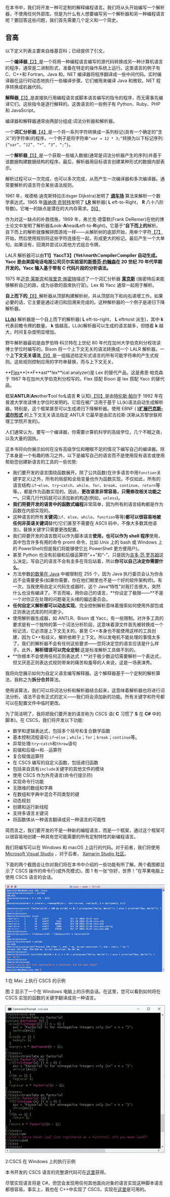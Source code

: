 在本书中，我们将开发一种可定制的解释编程语言。我们将从头开始编写一个解析器，不使用任何外部库。但是为什么有人想要编写另一个解析器和另一种编程语言呢？要回答这些问题，我们首先需要几个定义和一个简史。

## 音高

以下定义列表主要来自维基百科；已经提供了引文。

一个**编译器**[【2】](8.html#_ftn2)是一个将用一种编程语言编写的源代码转换成另一种计算机语言的程序，通常是二进制形式，准备在特定的操作系统上运行。这类语言的例子有 C、C++和 Fortran。Java 和。NET 编译器将程序翻译成一些中间代码。实时编译器在运行时动态地执行一些编译步骤。它们被用来编译 Java 和微软。NET 程序转换成机器代码。

**解释器**[【3】](8.html#_ftn3)是直接执行用编程语言或脚本语言编写的指令的程序，而无需事先编译它们。这些指令是逐行解释的。这类语言的一些例子有 Python、Ruby、PHP 和 JavaScript。

编译器和解释器通常由两部分组成:词法分析器和解析器。

一个**词汇分析器**[【4】](8.html#_ftn4)是一个将一系列字符转换成一系列标记(具有一个确定的“含义”的字符串)的程序。一个例子是将字符串`“var = 12 * 3;”`转换为以下标记序列:`{“var”, “12”, “*”, “3”, “;”}`。

一个**解析器**[【5】](8.html#_ftn5)是一个获取一些输入数据(通常是词法分析器产生的序列)并基于该数据构建数据结构的程序。最后，解析器用目标语言创建某种形式的数据内部表示。

解析过程可以一次完成，也可以多次完成，从而产生一次编译器和多次编译器。通常要解析的语言符合某些语法规则。

1961 年，埃德格·迪克斯特拉(Edsger Dijkstra)发明了 **[调车场](https://en.wikipedia.org/wiki/Shunting-yard_algorithm)** 算法来解析一个数学表达式。1965 年[唐纳德·克努特](https://en.wikipedia.org/wiki/Donald_Knuth)发明了 **[LR](https://en.wikipedia.org/wiki/LR_parser)** 解析器( **L** eft-to-Right， **R** 八十八阶导数)。它唯一的缺点是潜在的大内存需求。[【6】](8.html#_ftn6)

作为对这一缺点的补救措施，1969 年，弗兰克·德雷默(Frank DeRemer)在他的博士论文中发明了解析器(**L**ook-**A**head**L**eft-to-**R**ight)。它基于“**自下而上的**解析。自下而上的解析就像解拼图游戏一样——从解析树的底部开始，用单个字符[【7】](8.html#_ftn7)开始，然后使用规则将这些字符连接在一起，形成更大的标记。最后产生一个大单句。如果没有，回溯并尝试以其他方式组合令牌。

LALR 解析器可以由**T1】YaccT3】(**Y**et**A**north**C**ompiler**C**ompiler 自动生成。Yacc 是由美国电话电报公司贝尔实验室的[斯蒂芬·约翰森](https://en.wikipedia.org/wiki/Stephen_C._Johnson)在 20 世纪 70 年代早期开发的。Yacc 输入基于带有 C 代码片段的分析语法。**

1975 年[迈克·莱斯克](https://en.wikipedia.org/wiki/Mike_Lesk)和[埃里克·施密特](https://en.wikipedia.org/wiki/Eric_Schmidt)描述了一个词汇分析器 **[莱克斯](https://en.wikipedia.org/wiki/Lex_(software))** (施密特后来能够解析自己的路，成为谷歌的首席执行官)。Lex 和 Yacc 通常一起用于解析。

**自上而下的**[【8】](8.html#_ftn8)解析器从顶部构建解析树，并从顶部向下和向右递增工作。如果必要的话，它主要是通过递归和回溯来完成的。这种解析器的一个例子是递归下降解析器。

**[LL(k)](https://en.wikipedia.org/wiki/LL_parser)** 解析器是一个自上而下的解析器( **L** eft-to-right， **L** eftmost 派生)，其中 **k** 代表前瞻令牌的数量。 **k** 值越高，LL(k)解析器可以生成的语言越多，但随着 **k** 越大，时间复杂度明显增加。

野牛解析器最初是由罗伯特·科贝特在上世纪 80 年代在加州大学伯克利分校攻读博士学位时编写的。Bison 将一个上下文无关的语法转换成一个 LALR 解析器。一个**上下文无关语法**[【9】](8.html#_ftn9)是一组描述给定形式语言的所有可能字符串的产生式规则。这些规则控制应用的字符串替换，而与上下文无关。

**[Flex](https://en.wikipedia.org/wiki/Flex_(lexical_analyser_generator))**(**F**ast**lex**ical analyzer)是 Lex 的替代产品。这是弗恩·帕克森于 1987 年在加州大学伯克利分校写的。Flex 搭配 Bison 是 lex 搭配 Yacc 的替代品。

框架**ANTLR**(**An**other**T**ool for**L**语言 **R** 认知)[【10】](8.html#_ftn10)是由[特伦斯·帕尔](https://en.wikipedia.org/wiki/Terence_Parr)于 1992 年在普渡大学攻读博士学位时发明的。它现在被广泛用于基于 LL(k)语法自动生成解析器。特别是，这个框架甚至可以生成递归下降解析器。使用 EBNF ( **[)扩展巴克斯-诺尔形式](https://en.wikipedia.org/wiki/Extended_Backus%E2%80%93Naur_form)** 的上下文无关语法指定 ANTLR 它最早是由尼古拉斯·沃斯从苏黎世联邦理工学院开发的)。

人们通常认为，要写一个编译器，你需要计算机科学的高级学位，几个不眠之夜，以及大量的固执。

这本书将向你展示如何在没有高级学位和睡眠不足的情况下编写自己的编译器。除了本身是一个有趣的练习之外，以下是编写自己的语言而不是使用现有语言或使用帮助您创建新语言的工具的一些优势:

*   我们要开发的语言围绕函数展开。除了公共函数(在许多语言中用`function`关键字定义)之外，所有的局部和全局变量也作为函数实现。不仅如此，所有的语言结构:`if`–`else`、`try`–`catch`、`while`、`for`、`break`、`continue`、`return`等等。，都是作为函数实现的。因此，**更改语言非常容易，只需修改相关功能之一**。只需几行代码就可以添加新的构造(例如，`unless`)。
*   **我们将要开发的语言中的函数式编程**非常简单，因为所有的语言结构都是作为函数在内部实现的。
*   这种语言的所有**关键词**(`if`、`else`、`while`、`function`等等)**都可以很容易地被任何非英语关键词**替代(它们甚至不需要在 ASCII 码中，不像大多数其他语言)。替换关键字只需要更改配置。
*   我们将要开发的语言既可以作为脚本语言**使用，也可以作为 shell 程序**使用，其中包含许多有用的命令 promt 命令，比如 Unix 上的 bash 或 Windows 上的 PowerShell(但是我们将能够使它比 PowerShell 更方便用户)。
*   甚至 Python 也没有前缀和后缀运算符“++”和“-”，只是因为[吉多·范·罗苏姆](https://en.wikipedia.org/wiki/Guido_van_Rossum)这么决定。写自己的语言不会有圭多在背后站着，所以**你可以自己决定你需要什么**。
*   方法参数[的数量在 Java](https://docs.oracle.com/javase/8/docs/api/java/lang/invoke/MethodHandle.html) 中被限制在 255 个，因为 Java 执行委员会认为你永远不会需要更多(如果你需要，你在他们眼里也不是一个好的软件架构师)。有一次，当我使用自定义代码生成器时，这个 Java“特性”对我打击很大，突然什么也没有编译了。不言而喻，用你自己的语言，**你设定了极限——**不是一个对你正在处理的问题毫无头绪的偏远委员会。
*   **任何自定义解析都可以动态实现**。完全控制解析意味着搜索如何使用外部包或正则表达式库的时间更少。
*   使用解析器生成器，如 ANTLR、Bison 或 Yacc，有一些限制。对许多工具的要求是有一个独特的第一个词法分析阶段，这意味着源文件首先被转换成一个标记流，它必须是上下文无关的。甚至 C++本身也不能使用这样的工具创建，因为 C++有歧义，解析依赖于上下文。所以发电机不能处理的事情太多了。我们的解析器不会有任何这些要求——您将决定您的语言应该是什么样子。此外，**解析错误可以完全定制**:这是标准解析工具做不到的。
*   **你根本不会使用任何正则表达式！**对于极少数迫切需要解析一个表达式，但又厌恶正则表达式规则带来的痛苦和羞辱的人来说，这是一场表演秀。

我将向您展示如何为自定义语言编写解释器。这个解释器基于一个定制的解析算法，我称之为**拆分合并**算法。

使用该算法，我们可以将词法分析和解析器结合起来，这意味着解析器也将进行词法分析。语法不会有正式的定义——我们将会添加新的功能。所有关键字和符号都可以在配置文件中临时更改。

为了简洁明了，我将把我们要开发的语言称为 CSCS 语( **C** 习惯了 **S** 在 **C#** 中的脚本)。在 CSCS，我们将开发以下功能:

*   数学和逻辑表达式，包括多个括号和复合数学函数
*   基本控制流程语句:`if`–`else`；`while`；`for`；`break`；`continue`等。
*   异常处理:`try`–`catch`和`throw`语句
*   前缀和后缀`++`和`--`运算符
*   复合赋值运算符
*   在 CSCS 编写的自定义函数，包括递归函数
*   包括来自具有`include`关键字的其他文件的模块
*   使用 CSCS 作为外壳语言(命令行提示符)
*   实现命令行功能
*   无限维的数组和字典
*   在数组和字典中混合不同类型的键
*   动态规划
*   创建和运行新线程
*   支持多语言关键词
*   将函数体从一种语言翻译成另一种语言的可能性

简而言之，我们要开发的不是一种新的编程语言，而是一个框架，通过这个框架可以很容易地创建一种具有您可能需要的所有定制特性的新编程语言。

我们将编写可以在 Windows 和 macOS 上运行的代码。对于前者，我们将使用 [Microsoft Visual Studio](https://www.visualstudio.com/downloads/) ，对于后者， [Xamarin Studio 社区](https://www.xamarin.com/download)。

下面的两个截图会让你对我们将在本书中介绍的一些功能有所了解。两个截图都显示了 CSCS 操作的命令行(或外壳模式)。图 1 有一张“你好，世界！”在苹果电脑上使用 CSCS 语言的会话。

![](img/image001.png)

 1:在 Mac 上执行 CSCS 的示例

图 2 显示了一个在 Windows 电脑上的示例会话。在这里，您可以看到如何将在 CSCS 实现的函数的关键字翻译成另一种语言。

![](img/image002.jpg)

2:CSCS 在 Windows 上的执行示例

本书开发的 CSCS 语言的完整源代码可在[这里](https://github.com/vassilych/cscs)获得。

尽管实现语言将是 C#，但您会发现用任何其他面向对象的语言实现这种脚本语言都很容易。事实上，我也在 C++中实现了 CSCS，实现在[这里](https://github.com/vassilych/cscscpp)是可用的。